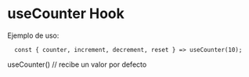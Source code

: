 # useCounter Hook

Ejemplo de uso:
```
  const { counter, increment, decrement, reset } => useCounter(10);
```

useCounter() // recibe un valor por defecto

